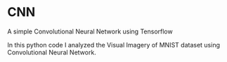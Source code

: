 # CNN
A simple Convolutional Neural Network using Tensorflow

In this python code I analyzed the Visual Imagery of MNIST dataset using Convolutional Neural Network.
